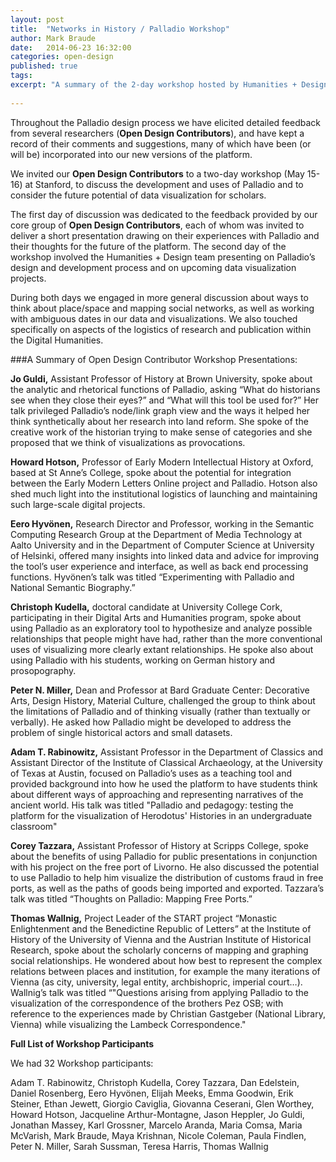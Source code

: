 ```yaml
---
layout: post
title:  "Networks in History / Palladio Workshop"
author: Mark Braude
date:   2014-06-23 16:32:00
categories: open-design
published: true
tags:
excerpt: "A summary of the 2-day workshop hosted by Humanities + Design at Stanford to discuss Palladio's design and development, and other issues in data visualization and the humanities.)"
 
---
```



Throughout the Palladio design process we have elicited detailed feedback from several researchers (**Open Design Contributors**), and have kept a record of their comments and suggestions, many of which have been (or will be) incorporated into our new versions of the platform.

We invited our **Open Design Contributors** to a two-day workshop (May 15-16) at Stanford, to discuss the development and uses of Palladio and to consider the future potential of data visualization for scholars. 

The first day of discussion was dedicated to the feedback provided by our core group of **Open Design Contributors**, each of whom was invited to deliver a short presentation drawing on their experiences with Palladio and their thoughts for the future of the platform. The second day of the workshop involved the Humanities + Design team presenting on Palladio’s design and development process and on upcoming data visualization projects. 

During both days we engaged in more general discussion about ways to think about place/space and mapping social networks, as well as working with ambiguous dates in our data and visualizations. We also touched specifically on aspects of the logistics of research and publication within the Digital Humanities.

###A Summary of Open Design Contributor Workshop Presentations: 

**Jo Guldi,** Assistant Professor of History at Brown University, spoke about the analytic and rhetorical functions of Palladio, asking “What do historians see when they close their eyes?” and “What will this tool be used for?” Her talk privileged Palladio’s node/link graph view and the ways it helped her think synthetically about her research into land reform. She spoke of the creative work of the historian trying to make sense of categories and she proposed that we think of visualizations as provocations. 

**Howard Hotson,** Professor of Early Modern Intellectual History at Oxford, based at St Anne’s College, spoke about the potential for integration between the Early Modern Letters Online project and Palladio. Hotson also shed much light into the institutional logistics of launching and maintaining such large-scale digital projects.

**Eero Hyvönen,** Research Director and Professor, working in the Semantic Computing Research Group at the Department of Media Technology at Aalto University and in the Department of Computer Science at University of Helsinki, offered many insights into linked data and advice for improving the tool’s user experience and interface, as well as back end processing functions.  Hyvönen’s talk was titled “Experimenting with Palladio and National Semantic Biography.”

**Christoph Kudella,** doctoral candidate at University College Cork, participating in their Digital Arts and Humanities program, spoke about using Palladio as an exploratory tool to hypothesize and analyze possible relationships that people might have had, rather than the more conventional uses of visualizing more clearly extant relationships. He spoke also about using Palladio with his students, working on German history and prosopography. 

**Peter N. Miller,** Dean and Professor at Bard Graduate Center: Decorative Arts, Design History, Material Culture, challenged the group to think about the limitations of Palladio and of thinking visually (rather than textually or verbally). He asked how Palladio might be developed to address the problem of single historical actors and small datasets.

**Adam T. Rabinowitz,** Assistant Professor in the Department of Classics and Assistant Director of the Institute of Classical Archaeology, at the University of Texas at Austin, focused on Palladio’s uses as a teaching tool and provided background into how he used the platform to have students think about different ways of approaching and representing narratives of the ancient world. His talk was titled "Palladio and pedagogy: testing the platform for the visualization of Herodotus' Histories in an undergraduate classroom"

**Corey Tazzara,** Assistant Professor of History at Scripps College, spoke about the benefits of using Palladio for public presentations in conjunction with his project on the free port of Livorno. He also discussed the potential to use Palladio to help him visualize the distribution of customs fraud in free ports, as well as the paths of goods being imported and exported. Tazzara’s talk was titled “Thoughts on Palladio: Mapping Free Ports.”

**Thomas Wallnig,** Project Leader of the START project “Monastic Enlightenment and the Benedictine Republic of Letters” at the Institute of History of the University of Vienna and the Austrian Institute of Historical Research, spoke about the scholarly concerns of mapping and graphing social relationships. He wondered about how best to represent the complex relations between places and institution, for example the many iterations of Vienna (as city, university, legal entity, archbishopric, imperial court…). Wallnig’s talk was titled “"Questions arising from applying Palladio to the visualization of the correspondence of the brothers Pez OSB; with reference to the experiences made by Christian Gastgeber (National Library, Vienna) while visualizing the Lambeck Correspondence."

**Full List of Workshop Participants**

We had 32 Workshop participants:

Adam T. Rabinowitz, Christoph Kudella, Corey Tazzara, Dan Edelstein, Daniel Rosenberg, Eero Hyvönen, Elijah Meeks, Emma Goodwin, Erik Steiner, Ethan Jewett, Giorgio Caviglia, Giovanna Ceserani, Glen Worthey, Howard Hotson, Jacqueline Arthur-Montagne, Jason Heppler, Jo Guldi, Jonathan Massey, Karl Grossner, Marcelo Aranda, Maria Comsa, Maria McVarish, Mark Braude, Maya Krishnan, Nicole Coleman, Paula Findlen, Peter N. Miller, Sarah Sussman, Teresa Harris, Thomas Wallnig

